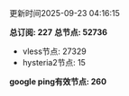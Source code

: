 更新时间2025-09-23 04:16:15

**总订阅: 227**
**总节点: 52736**
- vless节点: 27329
- hysteria2节点: 15

**google ping有效节点: 260**
